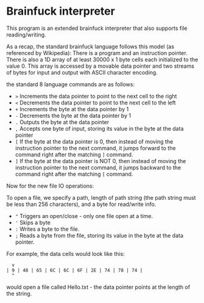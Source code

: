 # Brainfuck interpreter

This program is an extended brainfuck interpreter that
also supports file reading/writing.

As a recap, the standard brainfuck language follows this
model (as referenced by Wikipedia): There is a program
and an instruction pointer. There is also a 1D array of
at least 30000 x 1 byte cells each initialized to the
value 0. This array is accessed by a movable data pointer
and two streams of bytes for input and output with ASCII
character encoding.

the standard 8 language commands are as follows:
- `>` Increments the data pointer to point to the next
cell to the right
- `<` Decrements the data pointer to point to the next
cell to the left
- `+` Increments the byte at the data pointer by 1
- `-` Decrements the byte at the data pointer by 1
- `.` Outputs the byte at the data pointer
- `,` Accepts one byte of input, storing its value in
the byte at the data pointer
- `[` If the byte at the data pointer is 0, then instead
of moving the instruction pointer to the next command, it
jumps forward to the command right after the matching `]`
command.
- `]` If the byte at the data pointer is NOT 0, then
instead of moving the instruction pointer to the next
command, it jumps backward to the command right after the
matching `[` command.

Now for the new file IO operations:

To open a file, we specify a path, length of path string
(the path string must be less than 256 characters), and
a byte for read/write info.

- `"` Triggers an open/close - only one file open at a time.
- `'` Skips a byte
- `:` Writes a byte to the file.
- `;` Reads a byte from the file, storing its value in
the byte at the data pointer.

For example, the data cells would look like this:
```
  v
| 9 | 48 | 65 | 6C | 6C | 6F | 2E | 74 | 78 | 74 |
  ^
```
would open a file called Hello.txt - the data pointer
points at the length of the string.
